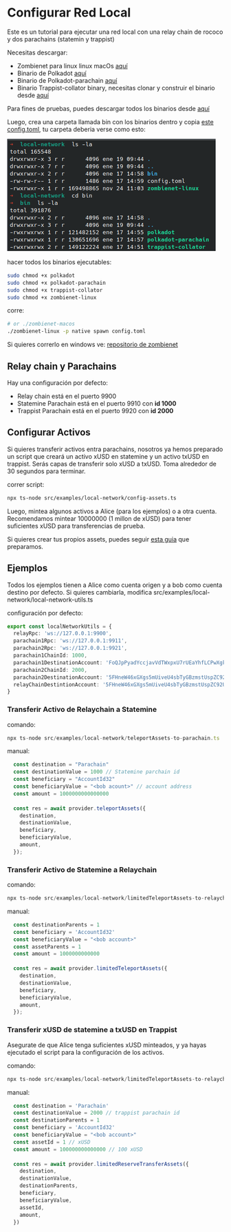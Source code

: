 Configurar Red Local
=======

Este es un tutorial para ejecutar una red local con una relay chain de rococo y dos parachains (statemin y trappist)

Necesitas descargar:

<ul>
  <li>
    Zombienet para linux linux macOs
    <a href="https://github.com/paritytech/zombienet/releases">aquí</a>
  </li>
  <li>
    Binario de Polkadot
    <a href="https://github.com/paritytech/polkadot/releases">aquí</a>
  </li>
  <li>
    Binario de Polkadot-parachain
    <a href="https://github.com/paritytech/cumulus/releases">aquí</a>
  </li>
  <li>
    Binario Trappist-collator binary, necesitas clonar y construir el binario desde
    <a href="https://github.com/paritytech/trappist">aquí</a>
  </li>
</ul>

Para fines de pruebas, puedes descargar todos los binarios desde <a href="https://drive.google.com/drive/folders/1JOZcJGkeNsLnQ7-1qC6RJx7fltkN4RY_?usp=sharing"> aquí</a>

Luego, crea una carpeta llamada bin con los binarios dentro y copia <a href="./config.toml">este config.toml</a>, tu carpeta deberia verse como esto:

![](../../../.images/local-network/zombienet-folder.png)

hacer todos los binarios ejecutables:

```sh
sudo chmod +x polkadot
sudo chmod +x polkadot-parachain
sudo chmod +x trappist-collator
sudo chmod +x zombienet-linux
```

corre:

```sh
# or ./zombienet-macos
./zombienet-linux -p native spawn config.toml
```

Si quieres correrlo en windows ve: <a href="https://github.com/paritytech/zombienet">repositorio de zombienet</a>

## Relay chain y Parachains

Hay una configuración por defecto:

<ul>
  <li>Relay chain está en el puerto 9900</li>
  <li>Statemine Parachain está en el puerto 9910 con <Strong> id 1000 </strong> </li>
  <li>Trappist Parachain está en el puerto 9920 con <strong> id 2000 </strong> </li>
</ul>


## Configurar Activos

Si quieres transferir activos entra parachains, nosotros ya hemos preparado un script que creará un activo xUSD en statemine y un activo txUSD en trappist. Serás capas de transferir solo xUSD a txUSD. Toma alrededor de 30 segundos para terminar.

correr script:

```sh
npx ts-node src/examples/local-network/config-assets.ts
```

Luego, mintea algunos activos a Alice (para los ejemplos) o a otra cuenta. Recomendamos mintear 10000000 (1 millon de xUSD) para tener suficientes xUSD para transferencias de prueba.

Si quieres crear tus propios assets, puedes seguir <a href="./manually-config-assets-es.md">esta guia</a> que preparamos.

## Ejemplos

Todos los ejemplos tienen a Alice como cuenta origen y a bob como cuenta destino por defecto. Si quieres cambiarla, modifica src/examples/local-network/local-network-utils.ts

configuración por defecto:

```ts
export const localNetworkUtils = {
  relayRpc: 'ws://127.0.0.1:9900',
  parachain1Rpc: 'ws://127.0.0.1:9911',
  parachain2Rpc: 'ws://127.0.0.1:9921',
  parachain1ChainId: 1000,
  parachain1DestinationAccount: 'FoQJpPyadYccjavVdTWxpxU7rUEaYhfLCPwXgkfD6Zat9QP', // bob account on statemine
  parachain2ChainId: 2000,
  parachain2DestinationAccount: '5FHneW46xGXgs5mUiveU4sbTyGBzmstUspZC92UhjJM694ty', //bob account on trappist
  relayChainDestintionAccount: '5FHneW46xGXgs5mUiveU4sbTyGBzmstUspZC92UhjJM694ty', // bob account on relay
}
```

### Transferir Activo de Relaychain a Statemine

comando:
```ts
npx ts-node src/examples/local-network/teleportAssets-to-parachain.ts
```

manual:
```ts
  const destination = "Parachain"
  const destinationValue = 1000 // Statemine parchain id
  const beneficiary = "AccountId32"
  const beneficiaryValue = "<bob acount>" // account address
  const amount = 1000000000000000

  const res = await provider.teleportAssets({
    destination,
    destinationValue,
    beneficiary,
    beneficiaryValue,
    amount,
  });
```

### Transferir Activo de Statemine a Relaychain

comando:
```ts
npx ts-node src/examples/local-network/limitedTeleportAssets-to-relaychain.ts
```

manual:
```ts
  const destinationParents = 1
  const beneficiary = 'AccountId32'
  const beneficiaryValue = "<bob account>"
  const assetParents = 1
  const amount = 1000000000000

  const res = await provider.limitedTeleportAssets({
    destination,
    destinationValue,
    beneficiary,
    beneficiaryValue,
    amount,
  });
```

### Transferir xUSD de statemine a txUSD en Trappist

Asegurate de que Alice tenga suficientes xUSD minteados, y ya hayas ejecutado el script para la configuración de los activos.

comando:
```ts
npx ts-node src/examples/local-network/limitedTeleportAssets-to-relaychain.ts
```

manual:
```ts
  const destination = 'Parachain'
  const destinationValue = 2000 // trappist parachain id
  const destinationParents = 1
  const beneficiary = 'AccountId32'
  const beneficiaryValue = "<bob account>"
  const assetId = 1 // xUSD
  const amount = 100000000000000 // 100 xUSD

  const res = await provider.limitedReserveTransferAssets({
    destination,
    destinationValue,
    destinationParents,
    beneficiary,
    beneficiaryValue,
    assetId,
    amount,
  })
```
